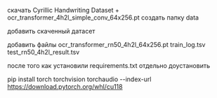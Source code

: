 скачать Cyrillic Handwriting Dataset + ocr_transformer_4h2l_simple_conv_64x256.pt
создать папку data 

добавить скаченный датасет 

добавить файлы
ocr_transformer_rn50_4h2l_64x256.pt
train_log.tsv
test_rn50_4h2l_result.tsv




после того как установили requirements.txt
отдельно доустановить

pip install torch torchvision torchaudio --index-url https://download.pytorch.org/whl/cu118

